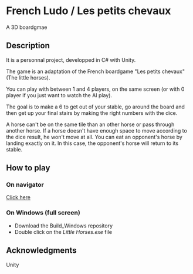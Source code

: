 # French Ludo / Les petits chevaux

A 3D boardgmae

## Description

It is a personnal project, developped in C# with Unity.

The game is an adaptation of the French boardgame "Les petits chevaux" (The little horses).

You can play with between 1 and 4 players, on the same screen (or with 0 player if you just want to watch the AI play).

The goal is to make a 6 to get out of your stable, go around the board and then get up your final stairs by making the right numbers with the dice.

A horse can't be on the same tile than an other horse or pass through another horse.
If a horse doesn't have enough space to move according to the dice result, he won't move at all.
You can eat an opponent's horse by landing exactly on it. In this case, the opponent's horse will return to its stable.

## How to play

### On navigator
[Click here](https://wickiriama.github.io/French_ludo/)

### On Windows (full screen)

- Download the Build_Windows repository
- Double click on the *Little Horses.exe* file

## Acknowledgments

Unity
